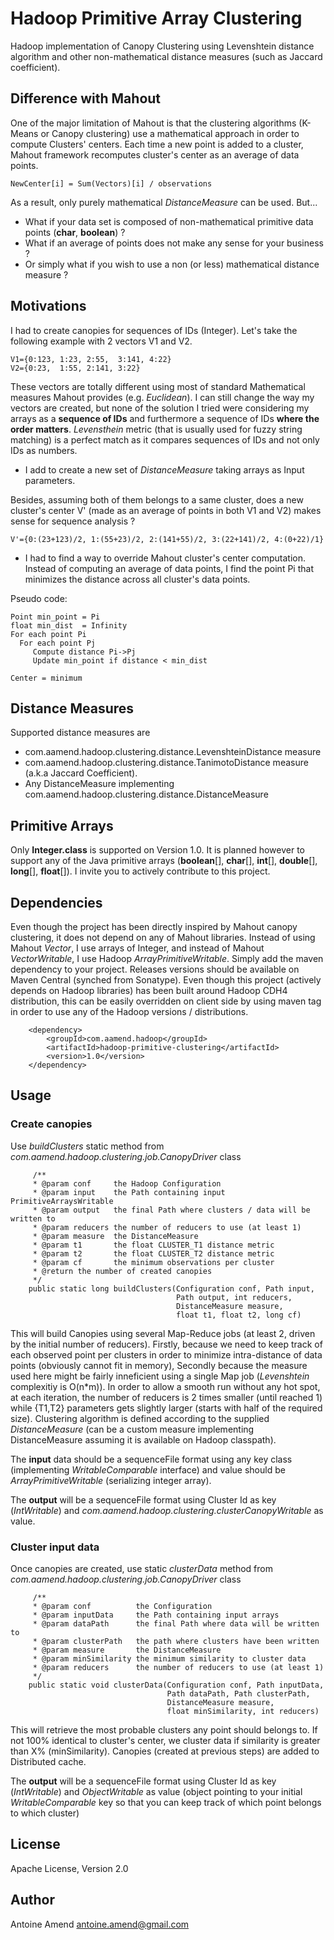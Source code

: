 Hadoop Primitive Array Clustering
==============

Hadoop implementation of Canopy Clustering using Levenshtein distance algorithm and other non-mathematical distance measures (such as Jaccard coefficient).

Difference with Mahout
----

One of the major limitation of Mahout is that the clustering algorithms (K-Means or Canopy clustering) use a mathematical approach in order to compute Clusters' centers. Each time a new point is added to a cluster, Mahout framework recomputes cluster's center as an average of data points.

```
NewCenter[i] = Sum(Vectors)[i] / observations
```

As a result, only purely mathematical *DistanceMeasure* can be used. But...
- What if your data set is composed of non-mathematical primitive data points (**char**, **boolean**) ?
- What if an average of points does not make any sense for your business ? 
- Or simply what if you wish to use a non (or less) mathematical distance measure ? 

Motivations
----

I had to create canopies for sequences of IDs (Integer). Let's take the following example with 2 vectors V1 and V2.

```
V1={0:123, 1:23, 2:55,  3:141, 4:22}
V2={0:23,  1:55, 2:141, 3:22}
```
These vectors are totally different using most of standard Mathematical measures Mahout provides (e.g. *Euclidean*). I can still change the way my vectors are created, but none of the solution I tried were considering my arrays as a **sequence of IDs** and furthermore a sequence of IDs **where the order matters**. *Levensthein* metric (that is usually used for fuzzy string matching) is a perfect match as it compares sequences of IDs and not only IDs as numbers. 

- I add to create a new set of *DistanceMeasure* taking arrays as Input parameters.

Besides, assuming both of them belongs to a same cluster, does a new cluster's center V' (made as an average of points in both V1 and V2) makes sense for sequence analysis ? 
```
V'={0:(23+123)/2, 1:(55+23)/2, 2:(141+55)/2, 3:(22+141)/2, 4:(0+22)/1}
```
- I had to find a way to override Mahout cluster's center computation. Instead of computing an average of data points, I find the point Pi that minimizes the distance across all cluster's data points. 

Pseudo code:
```
Point min_point = Pi
float min_dist  = Infinity
For each point Pi
  For each point Pj
     Compute distance Pi->Pj
     Update min_point if distance < min_dist

Center = minimum
```

Distance Measures
----

Supported distance measures are 
- com.aamend.hadoop.clustering.distance.LevenshteinDistance measure
- com.aamend.hadoop.clustering.distance.TanimotoDistance measure (a.k.a Jaccard Coefficient).
- Any DistanceMeasure implementing com.aamend.hadoop.clustering.distance.DistanceMeasure

Primitive Arrays
----

Only **Integer.class** is supported on Version 1.0. It is planned however to support any of the Java primitive arrays (**boolean**[], **char**[], **int**[], **double**[], **long**[], **float**[]). I invite you to actively contribute to this project.


Dependencies
----

Even though the project has been directly inspired by Mahout canopy clustering, it does not depend on any of Mahout libraries. Instead of using Mahout *Vector*, I use arrays of Integer, and instead of Mahout *VectorWritable*, I use Hadoop *ArrayPrimitiveWritable*. Simply add the maven dependency to your project. Releases versions should be available on Maven Central (synched from Sonatype). Even though this project (actively depends on Hadoop libraries) has been built around Hadoop CDH4 distribution, this can be easily overridden on client side by using maven <exclusion> tag in order to use any of the Hadoop versions / distributions.

```
    <dependency>
        <groupId>com.aamend.hadoop</groupId>
        <artifactId>hadoop-primitive-clustering</artifactId>
        <version>1.0</version>
    </dependency>
```


Usage
----

### Create canopies

Use *buildClusters* static method from *com.aamend.hadoop.clustering.job.CanopyDriver* class

```
     /**
     * @param conf     the Hadoop Configuration
     * @param input    the Path containing input PrimitiveArraysWritable
     * @param output   the final Path where clusters / data will be written to
     * @param reducers the number of reducers to use (at least 1)
     * @param measure  the DistanceMeasure
     * @param t1       the float CLUSTER_T1 distance metric
     * @param t2       the float CLUSTER_T2 distance metric
     * @param cf       the minimum observations per cluster
     * @return the number of created canopies
     */
    public static long buildClusters(Configuration conf, Path input,
                                     Path output, int reducers,
                                     DistanceMeasure measure,
                                     float t1, float t2, long cf)
```

This will build Canopies using several Map-Reduce jobs (at least 2, driven by the initial number of reducers). Firstly, because we need to keep track of each observed point per clusters in order to minimize intra-distance of data points (obviously cannot fit in memory), Secondly because the measure used here might be fairly inneficient using a single Map job (*Levenshtein* complexitiy is O(n\*m)). In order to allow a smooth run without any hot spot, at each iteration, the number of reducers is 2 times smaller (until reached 1) while {T1,T2} parameters gets slightly larger (starts with half of the required size). Clustering algorithm is defined according to the supplied *DistanceMeasure* (can be a custom measure implementing DistanceMeasure assuming it is available on Hadoop classpath). 

The **input** data should be a sequenceFile format using any key class (implementing *WritableComparable* interface) and value should be *ArrayPrimitiveWritable* (serializing integer array). 

The **output** will be a sequenceFile format using Cluster Id as key (*IntWritable*) and *com.aamend.hadoop.clustering.clusterCanopyWritable* as value.

### Cluster input data

Once canopies are created, use static *clusterData* method from *com.aamend.hadoop.clustering.job.CanopyDriver* class

```
     /**
     * @param conf          the Configuration
     * @param inputData     the Path containing input arrays
     * @param dataPath      the final Path where data will be written to
     * @param clusterPath   the path where clusters have been written
     * @param measure       the DistanceMeasure
     * @param minSimilarity the minimum similarity to cluster data
     * @param reducers      the number of reducers to use (at least 1)
     */
    public static void clusterData(Configuration conf, Path inputData,
                                   Path dataPath, Path clusterPath,
                                   DistanceMeasure measure,
                                   float minSimilarity, int reducers)
```

This will retrieve the most probable clusters any point should belongs to. If not 100% identical to cluster's center, we cluster data if similarity is greater than X% (minSimilarity). Canopies (created at previous steps) are added to Distributed cache. 

The **output** will be a sequenceFile format using Cluster Id as key (*IntWritable*) and *ObjectWritable* as value (object pointing to your initial *WritableComparable* key so that you can keep track of which point belongs to which cluster)

License
----

Apache License, Version 2.0

Author
----

Antoine Amend
<antoine.amend@gmail.com>
